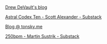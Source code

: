 ---
---


[Drew DeVault's blog](https://drewdevault.com/)

[Astral Codex Ten - Scott Alexander - Substack](https://www.astralcodexten.com/)

[Blog @ tonsky.me](https://tonsky.me/)

[250bpm - Martin Sustrik - Substack](https://250bpm.substack.com/)

